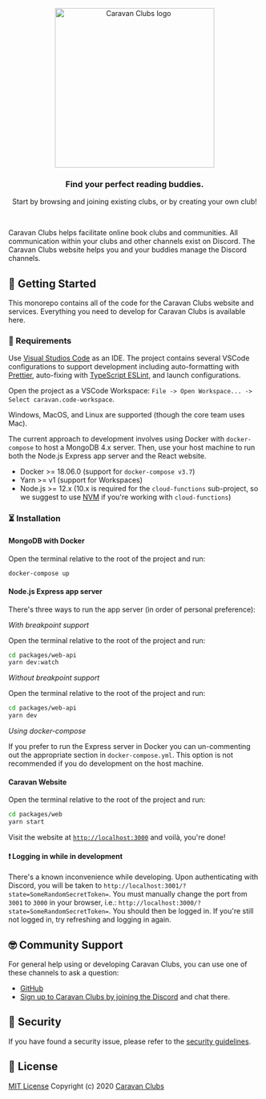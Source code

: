 <p align="center">
  <a href="https://caravanapp.ca">
    <img src="./packages/web/src/resources/text-logo.svg" width="318px" alt="Caravan Clubs logo" />
  </a>
</p>
<h3 align="center">Find your perfect reading buddies.</h3>
<p align="center">Start by browsing and joining existing clubs, or by creating your own club!</p>
<br />

Caravan Clubs helps facilitate online book clubs and communities. All communication within your clubs and other channels exist on Discord. The Caravan Clubs website helps you and your buddies manage the Discord channels.

## 📖 Getting Started

This monorepo contains all of the code for the Caravan Clubs website and services. Everything you need to develop for Caravan Clubs is available here.

### 🔨 Requirements

Use [Visual Studios Code](https://code.visualstudio.com) as an IDE.
The project contains several VSCode configurations to support development including auto-formatting with [Prettier](http://prettier.io), auto-fixing with [TypeScript ESLint](https://github.com/typescript-eslint/typescript-eslint), and launch configurations.

Open the project as a VSCode Workspace: `File -> Open Workspace... -> Select caravan.code-workspace`.

Windows, MacOS, and Linux are supported (though the core team uses Mac).

The current approach to development involves using Docker with `docker-compose` to host a MongoDB 4.x server.
Then, use your host machine to run both the Node.js Express app server and the React website.

- Docker >= 18.06.0 (support for `docker-compose v3.7`)
- Yarn >= v1 (support for Workspaces)
- Node.js >= 12.x (10.x is required for the `cloud-functions` sub-project, so we suggest to use [NVM](https://github.com/nvm-sh/nvm) if you're working with `cloud-functions`)

### ⏳ Installation

#### MongoDB with Docker

Open the terminal relative to the root of the project and run:

```bash
docker-compose up
```

#### Node.js Express app server

There's three ways to run the app server (in order of personal preference):

_With breakpoint support_

Open the terminal relative to the root of the project and run:

```bash
cd packages/web-api
yarn dev:watch
```

_Without breakpoint support_

Open the terminal relative to the root of the project and run:

```bash
cd packages/web-api
yarn dev
```

_Using docker-compose_

If you prefer to run the Express server in Docker you can un-commenting out the appropriate section in `docker-compose.yml`.
This option is not recommended if you do development on the host machine.

#### Caravan Website

Open the terminal relative to the root of the project and run:

```bash
cd packages/web
yarn start
```

Visit the website at [`http://localhost:3000`](http://localhost:3000) and voilà, you're done!

#### ❗️ Logging in while in development

There's a known inconvenience while developing.
Upon authenticating with Discord, you will be taken to `http://localhost:3001/?state=SomeRandomSecretToken=`.
You must manually change the port from `3001` to `3000` in your browser,
i.e.: `http://localhost:3000/?state=SomeRandomSecretToken=`.
You should then be logged in. If you're still not logged in, try refreshing and logging in again.

## 🤓 Community Support

For general help using or developing Caravan Clubs, you can use one of these channels to ask a question:

- [GitHub](https://github.com/caravanapp-ca/caravanapp-ca)
- [Sign up to Caravan Clubs by joining the Discord](https://discordapp.com/oauth2/authorize?client_id=592781980026798120&redirect_uri=https%3A%2F%2Fcaravanapp.ca%2Fapi%2Fauth%2Fdiscord%2Fcallback&response_type=code&scope=email%20identify%20guilds.join%20gdm.join&state=WzE2NiwyMjAsODAsMTEzLDgyLDE5OCwzNywyNTJd) and chat there.

## 🚓 Security

If you have found a security issue, please refer to the [security guidelines](SECURITY.md).

## 📓 License

[MIT License](LICENSE.md) Copyright (c) 2020 [Caravan Clubs](https://caravanapp.ca)
